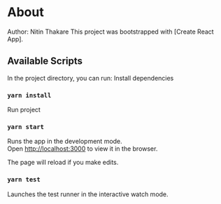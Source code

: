 # About

Author: Nitin Thakare
This project was bootstrapped with [Create React App].

## Available Scripts

In the project directory, you can run:
Install dependencies 
### `yarn install`

Run project
### `yarn start`

Runs the app in the development mode.\
Open [http://localhost:3000](http://localhost:3000) to view it in the browser.

The page will reload if you make edits.

### `yarn test`

Launches the test runner in the interactive watch mode.
